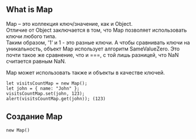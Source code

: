## What is Map

Map – это коллекция ключ/значение, как и Object.  
Отличие от Object заключается в том, что Map позволяет использовать ключи любого типа.  
Таким образом, '1' и 1 - это разные ключи. А чтобы сравнивать ключи на уникальность, объект Map использует алгоритм SameValueZero. Это почти такое же сравнение, что и ===, с той лишь разницей, что NaN считается равным NaN.

Map может использовать также и объекты в качестве ключей.

```
let visitsCountMap = new Map();
let john = { name: "John" };
visitsCountMap.set(john, 123);
alert(visitsCountMap.get(john)); (123)
```

## Создание Map

```
new Map()
```